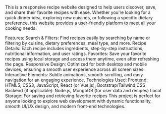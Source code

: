 This is a responsive recipe website designed to help users discover, save, and share their favorite recipes with ease. Whether you're looking for a quick dinner idea, exploring new cuisines, or following a specific dietary preference, this website provides a user-friendly platform to meet all your cooking needs.

Features:
Search & Filters: Find recipes easily by searching by name or filtering by cuisine, dietary preferences, meal type, and more.
Recipe Details: Each recipe includes ingredients, step-by-step instructions, nutritional information, and user ratings.
Favorites: Save your favorite recipes using local storage and access them anytime, even after refreshing the page.
Responsive Design: Optimized for both desktop and mobile devices, ensuring a smooth user experience across all screen sizes.
Interactive Elements: Subtle animations, smooth scrolling, and easy navigation for an engaging experience.
Technologies Used:
Frontend: HTML5, CSS3, JavaScript, React (or Vue.js), Bootstrap/Tailwind CSS
Backend (if applicable): Node.js, MongoDB (for user data and recipes)
Local Storage: For saving and retrieving favorite recipes
This project is perfect for anyone looking to explore web development with dynamic functionality, smooth UI/UX design, and modern front-end technologies.
